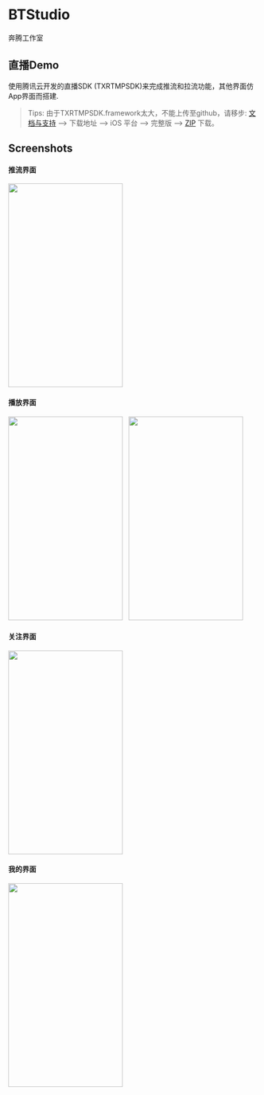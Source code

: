 # BTStudio
奔腾工作室

## 直播Demo

使用腾讯云开发的直播SDK (TXRTMPSDK)来完成推流和拉流功能，其他界面仿App界面而搭建.

> Tips: 由于TXRTMPSDK.framework太大，不能上传至github，请移步: [文档与支持](https://www.qcloud.com/document/product/454/7873#.E4.B8.8B.E8.BD.BD.E5.9C.B0.E5.9D.80) --> 下载地址 --> iOS 平台 --> 完整版 --> [ZIP](http://download-1252463788.cossh.myqcloud.com/RTMPSDKiOS2.0.5.3454.zip) 下载。


## Screenshots

#### <a id=">推流界面"></a>推流界面
<img src="https://github.com/wz15011015github/BTStudio/blob/LiveBroadcast/LiveForMobile/Resource/screenshot/push.png" width="230" height="409">

#### <a id=">播放界面1"></a>播放界面
<img src="https://github.com/wz15011015github/BTStudio/blob/LiveBroadcast/LiveForMobile/Resource/screenshot/play_1.png" width="230" height="409">   <img src="https://github.com/wz15011015github/BTStudio/blob/LiveBroadcast/LiveForMobile/Resource/screenshot/play_2.png" width="230" height="409">

#### <a id=">关注界面"></a>关注界面
<img src="https://github.com/wz15011015github/BTStudio/blob/LiveBroadcast/LiveForMobile/Resource/screenshot/follow.png" width="230" height="409">

#### <a id=">我的界面"></a>我的界面
<img src="https://github.com/wz15011015github/BTStudio/blob/LiveBroadcast/LiveForMobile/Resource/screenshot/mine.png" width="230" height="409">
